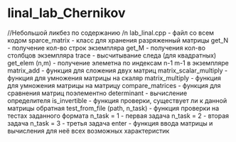 # linal_lab_Chernikov
//Небольшой ликбез по содержанию /n
lab_linal.cpp - файл со всем кодом
  sparce_matrix - класс для хранения разряженный матрицы
    get_N - получение кол-во строк экземпляра
    get_M - получения кол-во столбцов экземпляра
    trace - высчитывание следа (для квадратных)
    get_elem (n,m) - получение элеметна по индексам n-1 m-1 в экземпляре 
  matrix_add - функция для сложения двух матриц
  matrix_scalar_multiply - функция для умножения матрицы на скаляр
  matrix_multiply - функция для умножения матрицы на матрицу
  compare_matrices - функция для сравнения матриц поэлементно
  determinant - вычисление определителя
  is_invertible - функция проверки, существует ли к данной матрицы обратная
  test_from_file (path, n_task) - функция проверки на тестах заданного формата
    n_task = 1 - первая задача
    n_task = 2 - вторая задача
    n_task = 3 - третья задача
  enter - функция ввода матрицы и вычисления для неё всех возможных характеристик 
  
